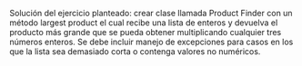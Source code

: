 Solución del ejercicio planteado: crear clase llamada Product Finder con un método largest product el cual recibe una lista de enteros y devuelva el producto más grande que se pueda obtener multiplicando cualquier tres números enteros.
Se debe incluir manejo de excepciones para casos en los que la lista sea demasiado corta o contenga valores no numéricos.
